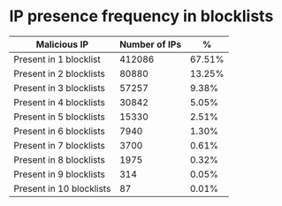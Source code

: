 # IP presence frequency in blocklists
| Malicious IP | Number of IPs | % |
|----|----|----|
| Present in 1 blocklist | 412086 | 67.51% |
| Present in 2 blocklists | 80880 | 13.25% |
| Present in 3 blocklists | 57257 | 9.38% |
| Present in 4 blocklists | 30842 | 5.05% |
| Present in 5 blocklists | 15330 | 2.51% |
| Present in 6 blocklists | 7940 | 1.30% |
| Present in 7 blocklists | 3700 | 0.61% |
| Present in 8 blocklists | 1975 | 0.32% |
| Present in 9 blocklists | 314 | 0.05% |
| Present in 10 blocklists | 87 | 0.01% |
